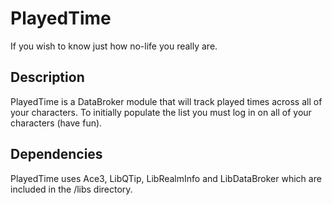 # PlayedTime
If you wish to know just how no-life you really are.

## Description
PlayedTime is a DataBroker module that will track played times across all of your characters. To initially populate the list you must log in on all of your characters (have fun).

## Dependencies
PlayedTime uses Ace3, LibQTip, LibRealmInfo and LibDataBroker which are included in the /libs directory.
